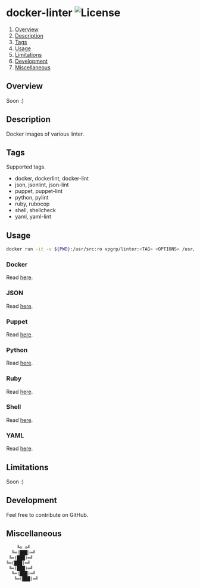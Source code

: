 # docker-linter ![License][license-img]

1. [Overview](#overview)
2. [Description](#description)
3. [Tags](#setup)
4. [Usage](#usage)
5. [Limitations](#limitations)
6. [Development](#development)
7. [Miscellaneous](#miscellaneous)

## Overview

Soon :)

## Description

Docker images of various linter.

## Tags

Supported tags.

- docker, dockerlint, docker-lint
- json, jsonlint, json-lint
- puppet, puppet-lint
- python, pylint
- ruby, rubocop
- shell, shellcheck
- yaml, yaml-lint

## Usage

```bash
docker run -it -v ${PWD}:/usr/src:ro vpgrp/linter:<TAG> <OPTIONS> /usr/src
```

### Docker

Read [here](https://github.com/redcoolbeans/dockerlint).

### JSON

Read [here](https://github.com/pagerduty/jsonlint).

### Puppet

Read [here](https://github.com/rodjek/puppet-lint).

### Python

Read [here](https://github.com/pycqa/pylint).

### Ruby

Read [here](https://github.com/bbatsov/rubocop).

### Shell

Read [here](https://github.com/koalaman/shellcheck).

### YAML

Read [here](https://github.com/pryz/yaml-lint).

## Limitations

Soon :)

## Development

Feel free to contribute on GitHub.

## Miscellaneous

```
    ╚⊙ ⊙╝
  ╚═(███)═╝
 ╚═(███)═╝
╚═(███)═╝
 ╚═(███)═╝
  ╚═(███)═╝
   ╚═(███)═╝
```

[license-img]: https://img.shields.io/badge/license-ISC-blue.svg
